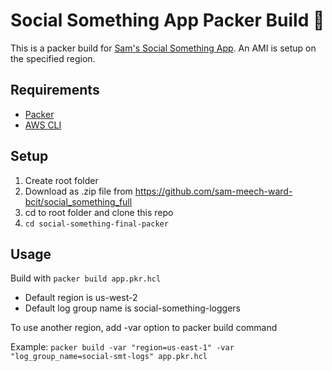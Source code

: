 ﻿# Social Something App Packer Build 🤗
 
This is a packer build for [Sam's Social Something App](https://github.com/sam-meech-ward-bcit/social_something_full). An AMI is setup on the specified region. 
 
## Requirements
- [Packer](https://www.packer.io/downloads)
- [AWS CLI](https://aws.amazon.com/cli/)
 
## Setup 
1. Create root folder
2. Download as .zip file from https://github.com/sam-meech-ward-bcit/social_something_full
3. cd to root folder and clone this repo
4. ``` cd social-something-final-packer ```

## Usage
Build with ``` packer build app.pkr.hcl ```
- Default region is us-west-2
- Default log group name is social-something-loggers

To use another region, add -var option to packer build command

Example: ``` packer build -var "region=us-east-1" -var "log_group_name=social-smt-logs" app.pkr.hcl  ```
